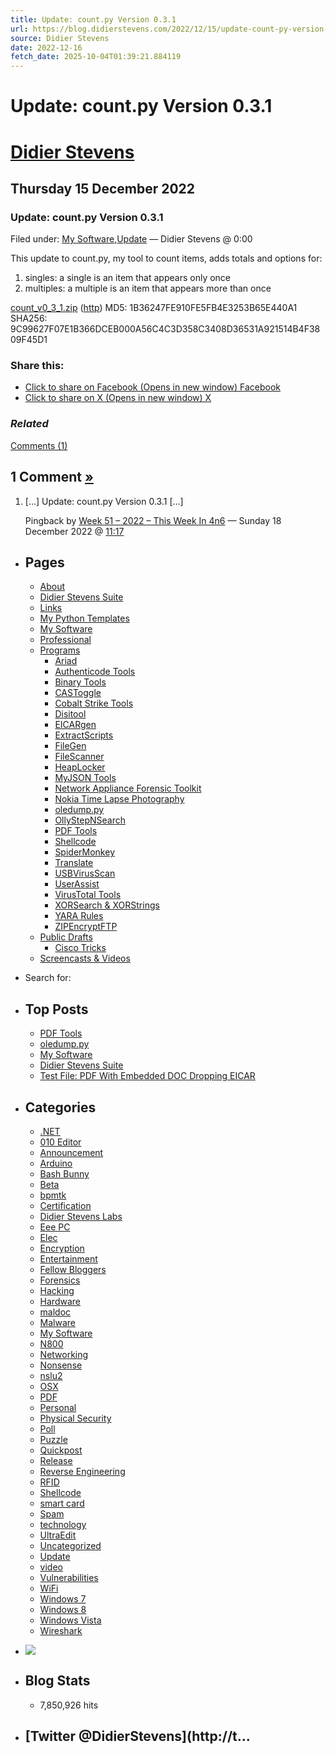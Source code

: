 ```yaml
---
title: Update: count.py Version 0.3.1
url: https://blog.didierstevens.com/2022/12/15/update-count-py-version-0-3-1/
source: Didier Stevens
date: 2022-12-16
fetch_date: 2025-10-04T01:39:21.884119
---
```


# Update: count.py Version 0.3.1

# [Didier Stevens](https://blog.didierstevens.com/)

## Thursday 15 December 2022

### Update: count.py Version 0.3.1

Filed under: [My Software](https://blog.didierstevens.com/category/my-software/),[Update](https://blog.didierstevens.com/category/update/) — Didier Stevens @ 0:00

This update to count.py, my tool to count items, adds totals and options for:

1. singles: a single is an item that appears only once
2. multiples: a multiple is an item that appears more than once

[count\_v0\_3\_1.zip](https://didierstevens.com/files/software/count_v0_3_1.zip) ([http](http://didierstevens.com/files/software/count_v0_3_1.zip))
MD5: 1B36247FE910FE5FB4E3253B65E440A1
SHA256: 9C99627F07E1B366DCEB000A56C4C3D358C3408D36531A921514B4F3809F45D1

### Share this:

* [Click to share on Facebook (Opens in new window)
  Facebook](https://blog.didierstevens.com/2022/12/15/update-count-py-version-0-3-1/?share=facebook)
* [Click to share on X (Opens in new window)
  X](https://blog.didierstevens.com/2022/12/15/update-count-py-version-0-3-1/?share=x)

### *Related*

[Comments (1)](https://blog.didierstevens.com/2022/12/15/update-count-py-version-0-3-1/#comments)

## 1 Comment [»](#postcomment "Leave a comment")

1. […] Update: count.py Version 0.3.1 […]

   Pingback by [Week 51 – 2022 – This Week In 4n6](http://thisweekin4n6.com/2022/12/18/week-51-2022/) — Sunday 18 December 2022 @ [11:17](#comment-613201)

* ## Pages

  + [About](https://blog.didierstevens.com/about/)
  + [Didier Stevens Suite](https://blog.didierstevens.com/didier-stevens-suite/)
  + [Links](https://blog.didierstevens.com/links/)
  + [My Python Templates](https://blog.didierstevens.com/my-python-templates/)
  + [My Software](https://blog.didierstevens.com/my-software/)
  + [Professional](https://blog.didierstevens.com/professional/)
  + [Programs](https://blog.didierstevens.com/programs/)
    - [Ariad](https://blog.didierstevens.com/programs/ariad/)
    - [Authenticode Tools](https://blog.didierstevens.com/programs/authenticode-tools/)
    - [Binary Tools](https://blog.didierstevens.com/programs/binary-tools/)
    - [CASToggle](https://blog.didierstevens.com/programs/castoggle/)
    - [Cobalt Strike Tools](https://blog.didierstevens.com/programs/cobalt-strike-tools/)
    - [Disitool](https://blog.didierstevens.com/programs/disitool/)
    - [EICARgen](https://blog.didierstevens.com/programs/eicargen/)
    - [ExtractScripts](https://blog.didierstevens.com/programs/extractscripts/)
    - [FileGen](https://blog.didierstevens.com/programs/filegen/)
    - [FileScanner](https://blog.didierstevens.com/programs/filescanner/)
    - [HeapLocker](https://blog.didierstevens.com/programs/heaplocker/)
    - [MyJSON Tools](https://blog.didierstevens.com/programs/myjson-tools/)
    - [Network Appliance Forensic Toolkit](https://blog.didierstevens.com/programs/network-appliance-forensic-toolkit/)
    - [Nokia Time Lapse Photography](https://blog.didierstevens.com/programs/nokia-time-lapse-photography/)
    - [oledump.py](https://blog.didierstevens.com/programs/oledump-py/)
    - [OllyStepNSearch](https://blog.didierstevens.com/programs/ollystepnsearch/)
    - [PDF Tools](https://blog.didierstevens.com/programs/pdf-tools/)
    - [Shellcode](https://blog.didierstevens.com/programs/shellcode/)
    - [SpiderMonkey](https://blog.didierstevens.com/programs/spidermonkey/)
    - [Translate](https://blog.didierstevens.com/programs/translate/)
    - [USBVirusScan](https://blog.didierstevens.com/programs/usbvirusscan/)
    - [UserAssist](https://blog.didierstevens.com/programs/userassist/)
    - [VirusTotal Tools](https://blog.didierstevens.com/programs/virustotal-tools/)
    - [XORSearch & XORStrings](https://blog.didierstevens.com/programs/xorsearch/)
    - [YARA Rules](https://blog.didierstevens.com/programs/yara-rules/)
    - [ZIPEncryptFTP](https://blog.didierstevens.com/programs/zipencryptftp/)
  + [Public Drafts](https://blog.didierstevens.com/public-drafts/)
    - [Cisco Tricks](https://blog.didierstevens.com/public-drafts/cisco-tricks/)
  + [Screencasts & Videos](https://blog.didierstevens.com/screencasts-videos/)
* Search for:
* ## Top Posts

  + [PDF Tools](https://blog.didierstevens.com/programs/pdf-tools/)
  + [oledump.py](https://blog.didierstevens.com/programs/oledump-py/)
  + [My Software](https://blog.didierstevens.com/my-software/)
  + [Didier Stevens Suite](https://blog.didierstevens.com/didier-stevens-suite/)
  + [Test File: PDF With Embedded DOC Dropping EICAR](https://blog.didierstevens.com/2015/08/28/test-file-pdf-with-embedded-doc-dropping-eicar/)
* ## Categories

  + [.NET](https://blog.didierstevens.com/category/net/)
  + [010 Editor](https://blog.didierstevens.com/category/010-editor/)
  + [Announcement](https://blog.didierstevens.com/category/announcement/)
  + [Arduino](https://blog.didierstevens.com/category/arduino/)
  + [Bash Bunny](https://blog.didierstevens.com/category/bash-bunny/)
  + [Beta](https://blog.didierstevens.com/category/beta/)
  + [bpmtk](https://blog.didierstevens.com/category/bpmtk/)
  + [Certification](https://blog.didierstevens.com/category/certification/)
  + [Didier Stevens Labs](https://blog.didierstevens.com/category/didier-stevens-labs/)
  + [Eee PC](https://blog.didierstevens.com/category/eee-pc/)
  + [Elec](https://blog.didierstevens.com/category/elec/)
  + [Encryption](https://blog.didierstevens.com/category/encryption/)
  + [Entertainment](https://blog.didierstevens.com/category/entertainment/)
  + [Fellow Bloggers](https://blog.didierstevens.com/category/fellow-bloggers/)
  + [Forensics](https://blog.didierstevens.com/category/forensics/)
  + [Hacking](https://blog.didierstevens.com/category/hacking/)
  + [Hardware](https://blog.didierstevens.com/category/hardware/)
  + [maldoc](https://blog.didierstevens.com/category/maldoc/)
  + [Malware](https://blog.didierstevens.com/category/malware/)
  + [My Software](https://blog.didierstevens.com/category/my-software/)
  + [N800](https://blog.didierstevens.com/category/n800/)
  + [Networking](https://blog.didierstevens.com/category/networking/)
  + [Nonsense](https://blog.didierstevens.com/category/nonsense/)
  + [nslu2](https://blog.didierstevens.com/category/nslu2/)
  + [OSX](https://blog.didierstevens.com/category/osx/)
  + [PDF](https://blog.didierstevens.com/category/pdf/)
  + [Personal](https://blog.didierstevens.com/category/personal/)
  + [Physical Security](https://blog.didierstevens.com/category/physical-security/)
  + [Poll](https://blog.didierstevens.com/category/poll/)
  + [Puzzle](https://blog.didierstevens.com/category/puzzle/)
  + [Quickpost](https://blog.didierstevens.com/category/quickpost/)
  + [Release](https://blog.didierstevens.com/category/release/)
  + [Reverse Engineering](https://blog.didierstevens.com/category/reverse-engineering/)
  + [RFID](https://blog.didierstevens.com/category/rfid/)
  + [Shellcode](https://blog.didierstevens.com/category/shellcode/)
  + [smart card](https://blog.didierstevens.com/category/smart-card/)
  + [Spam](https://blog.didierstevens.com/category/spam/)
  + [technology](https://blog.didierstevens.com/category/technology/)
  + [UltraEdit](https://blog.didierstevens.com/category/ultraedit/)
  + [Uncategorized](https://blog.didierstevens.com/category/uncategorized/)
  + [Update](https://blog.didierstevens.com/category/update/)
  + [video](https://blog.didierstevens.com/category/video/)
  + [Vulnerabilities](https://blog.didierstevens.com/category/vulnerabilities/)
  + [WiFi](https://blog.didierstevens.com/category/wifi/)
  + [Windows 7](https://blog.didierstevens.com/category/windows-7/)
  + [Windows 8](https://blog.didierstevens.com/category/windows-8/)
  + [Windows Vista](https://blog.didierstevens.com/category/windows-vista/)
  + [Wireshark](https://blog.didierstevens.com/category/wireshark/)
* [![](https://i0.wp.com/radio.weblogs.com/0001011/images/xml.gif)](https://blog.didierstevens.com/feed/ "RSS")
* ## Blog Stats

  + 7,850,926 hits
* ## [Twitter @DidierStevens](http://t...